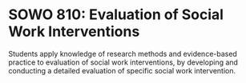 # SOWO 810: Evaluation of Social Work Interventions

Students apply knowledge of research methods and evidence-based practice to evaluation of social work interventions, by developing and conducting a detailed evaluation of specific social work intervention.